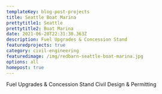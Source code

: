 ```yaml
---
templateKey: blog-post-projects
title: Seattle Boat Marina
prettytitle1: Seattle
prettytitle2: Boat Marina
date: 2021-06-28T22:31:30.363Z
description: Fuel Upgrades & Concession Stand
featuredprojects: true
category: civil-engineering
featuredimage: /img/redbarn-seattle-boat-marina.jpg
options: all
homepost: true
---
```


Fuel Upgrades & Concession Stand Civil Design & Permitting
